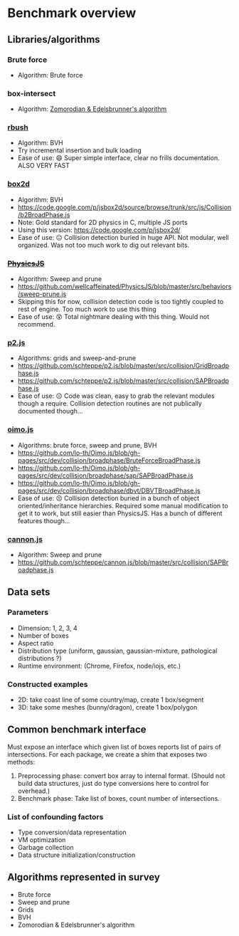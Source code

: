 Benchmark overview
==================

## Libraries/algorithms

### Brute force

* Algorithm: Brute force

### box-intersect

* Algorithm: [Zomorodian & Edelsbrunner's algorithm](http://pub.ist.ac.at/~edels/Papers/2002-J-01-FastBoxIntersection.pdf)

### [rbush](https://github.com/mourner/rbush)

* Algorithm: BVH
* Try incremental insertion and bulk loading
* Ease of use:  :smile: Super simple interface, clear no frills documentation.  ALSO VERY FAST

### [box2d](http://box2d.org/)

* Algorithm: BVH
* https://code.google.com/p/jsbox2d/source/browse/trunk/src/js/Collision/b2BroadPhase.js
* Note: Gold standard for 2D physics in C, multiple JS ports
* Using this version:  https://code.google.com/p/jsbox2d/
* Ease of use: :neutral_face: Collision detection buried in huge API.  Not modular, well organized.  Was not too much work to dig out relevant bits.

### [~~PhysicsJS~~](https://github.com/wellcaffeinated/PhysicsJS)

* Algorithm: Sweep and prune
* https://github.com/wellcaffeinated/PhysicsJS/blob/master/src/behaviors/sweep-prune.js
* Skipping this for now, collision detection code is too tightly coupled to rest of engine.  Too much work to use this thing
* Ease of use: :dizzy_face: Total nightmare dealing with this thing.  Would not recommend.

### [p2.js](https://github.com/schteppe/p2.js)

* Algorithms: grids and sweep-and-prune
* https://github.com/schteppe/p2.js/blob/master/src/collision/GridBroadphase.js
* https://github.com/schteppe/p2.js/blob/master/src/collision/SAPBroadphase.js
* Ease of use: :neutral_face: Code was clean, easy to grab the relevant modules though a require.  Collision detection routines are not publically documented though...

### [oimo.js](https://github.com/lo-th/Oimo.js/)

* Algorithms: brute force, sweep and prune, BVH
* https://github.com/lo-th/Oimo.js/blob/gh-pages/src/dev/collision/broadphase/BruteForceBroadPhase.js
* https://github.com/lo-th/Oimo.js/blob/gh-pages/src/dev/collision/broadphase/sap/SAPBroadPhase.js
* https://github.com/lo-th/Oimo.js/blob/gh-pages/src/dev/collision/broadphase/dbvt/DBVTBroadPhase.js
* Ease of use: :persevere:  Collision detection buried in a bunch of object oriented/inheritance hierarchies.  Required some manual modification to get it to work, but still easier than PhysicsJS.  Has a bunch of different features though...

### [cannon.js](https://github.com/schteppe/cannon.js)

* Algorithm: Sweep and prune
* https://github.com/schteppe/cannon.js/blob/master/src/collision/SAPBroadphase.js

## Data sets

### Parameters

* Dimension:  1, 2, 3, 4
* Number of boxes
* Aspect ratio
* Distribution type (uniform, gaussian, gaussian-mixture, pathological distributions ?)
* Runtime environment: (Chrome, Firefox, node/iojs, etc.)

### Constructed examples

* 2D: take coast line of some country/map, create 1 box/segment
* 3D: take some meshes (bunny/dragon), create 1 box/polygon

## Common benchmark interface

Must expose an interface which given list of boxes reports list of pairs of intersections.  For each package, we create a shim that exposes two methods:

1.  Preprocessing phase: convert box array to internal format. (Should not build data structures, just do type conversions here to control for overhead.)
2.  Benchmark phase: Take list of boxes, count number of intersections.

### List of confounding factors

* Type conversion/data representation
* VM optimization
* Garbage collection
* Data structure initialization/construction

## Algorithms represented in survey

* Brute force
* Sweep and prune
* Grids
* BVH
* Zomorodian & Edelsbrunner's algorithm